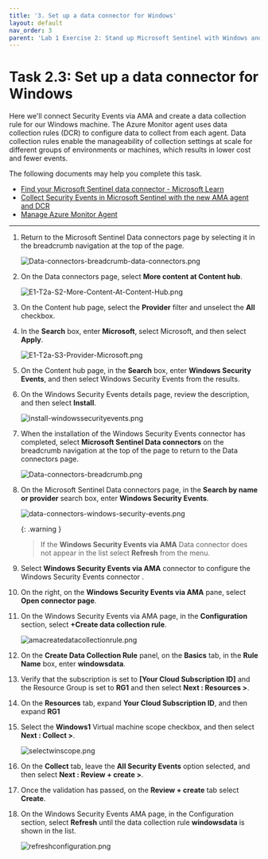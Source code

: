 ```yaml
---
title: '3. Set up a data connector for Windows'
layout: default
nav_order: 3
parent: 'Lab 1 Exercise 2: Stand up Microsoft Sentinel with Windows and Linux data connectors'
---
```


# Task 2.3: Set up a data connector for Windows

Here we'll connect Security Events via AMA and create a data collection rule for our Windows machine. The Azure Monitor agent uses data collection rules (DCR) to configure data to collect from each agent. Data collection rules enable the manageability of collection settings at scale for different groups of environments or machines, which results in lower cost and fewer events.

The following documents may help you complete this task.

- [Find your Microsoft Sentinel data connector - Microsoft Learn](https://learn.microsoft.com/en-us/azure/sentinel/data-connectors-reference#windows-security-events-via-ama)  
- [Collect Security Events in Microsoft Sentinel with the new AMA agent and DCR](https://jeffreyappel.nl/collect-security-events-in-sentinel-with-the-new-ama-agent-and-dcr/#:~:text=For%20enabling%20the%20new%20connector%2C%20take%20the%20following,Security%20events%204%20Open%20the%20connector%20page%20%283%29)  
- [Manage Azure Monitor Agent](https://learn.microsoft.com/en-us/azure/azure-monitor/agents/azure-monitor-agent-manage?tabs=azure-portal)

---

1. Return to the Microsoft Sentinel Data connectors page by selecting it in the breadcrumb navigation at the top of the page.

    ![Data-connectors-breadcrumb-data-connectors.png](../media/Data-connectors-breadcrumb-data-connectors.png)

1. On the Data connectors page, select **More content at Content hub**.

    ![E1-T2a-S2-More-Content-At-Content-Hub.png](../media/E1-T2a-S2-More-Content-At-Content-Hub.png)

1. On the Content hub page, select the **Provider** filter and unselect the **All** checkbox.  

1. In the **Search** box, enter **Microsoft**, select Microsoft, and then select **Apply**.

    ![E1-T2a-S3-Provider-Microsoft.png](../media/E1-T2a-S3-Provider-Microsoft.png)

1. On the Content hub page, in the **Search** box, enter **Windows Security Events**, and then select Windows Security Events from the results.

1. On the Windows Security Events details page, review the description, and then select **Install**.

    ![install-windowssecurityevents.png](../media/install-windowssecurityevents.png)

1. When the installation of the Windows Security Events connector has completed, select **Microsoft Sentinel Data connectors** on the breadcrumb navigation at the top of the page to return to the Data connectors page.

    ![Data-connectors-breadcrumb.png](../media/Data-connectors-breadcrumb.png)

1. On the Microsoft Sentinel Data connectors page, in the **Search by name or provider** search box, enter **Windows Security Events**. 

    ![data-connectors-windows-security-events.png](../media/data-connectors-windows-security-events.png)

    {: .warning }
    > If the **Windows Security Events via AMA** Data connector does not appear in the list select **Refresh** from the menu.

1. Select **Windows Security Events via AMA** connector to configure the Windows Security Events connector .

1. On the right, on the **Windows Security Events via AMA** pane, select **Open connector page**.

1. On the Windows Security Events via AMA page, in the **Configuration** section, select **+Create data collection rule**.

    ![amacreatedatacollectionrule.png](../media/amacreatedatacollectionrule.png)

1. On the **Create Data Collection Rule** panel, on the **Basics** tab, in the **Rule Name** box, enter **windowsdata**.

1. Verify that the subscription is set to **[Your Cloud Subscription ID]** and the Resource Group is set to **RG1** and then select **Next : Resources >**.

1. On the **Resources** tab, expand **Your Cloud Subscription ID**, and then expand **RG1** 

1. Select the **Windows1** Virtual machine scope checkbox, and then select **Next : Collect >**.

    ![selectwinscope.png](../media/selectwinscope.png)

1. On the **Collect** tab, leave the **All Security Events** option selected, and then select **Next : Review + create >**.

1. Once the validation has passed, on the **Review + create** tab select **Create**.

1. On the Windows Security Events AMA page, in the Configuration section, select **Refresh** until the data collection rule **windowsdata** is shown in the list.

    ![refreshconfiguration.png](../media/refreshconfiguration.png)
